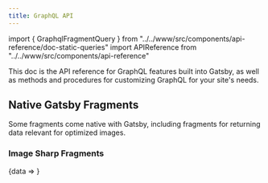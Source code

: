 ```yaml
---
title: GraphQL API
---
```


import { GraphqlFragmentQuery } from "../../www/src/components/api-reference/doc-static-queries"
import APIReference from "../../www/src/components/api-reference"

This doc is the API reference for GraphQL features built into Gatsby, as well as methods and procedures for customizing GraphQL for your site's needs.

## Native Gatsby Fragments

Some fragments come native with Gatsby, including fragments for returning data relevant for optimized images.

### Image Sharp Fragments

<GraphqlFragmentQuery>
  {data => <APIReference docs={data.allFile.nodes[0].childrenDocumentationJs} /> }
</GraphqlFragmentQuery>

